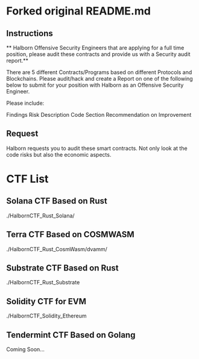 

# Forked original README.md

## Instructions

** Halborn Offensive Security Engineers that are applying for a full time position, please audit these contracts and provide us with a Security audit report.**

There are 5 different Contracts/Programs based on different Protocols and Blockchains. Please audit/hack and create a Report on one of the following below to submit for your position with Halborn as an Offensive Security Engineer.

Please include:

Findings Risk Description Code Section Recommendation on Improvement

## Request

Halborn requests you to audit these smart contracts. Not only look at the code risks but also the economic aspects.

# CTF List


## Solana CTF Based on Rust

./HalbornCTF_Rust_Solana/

## Terra CTF Based on COSMWASM

./HalbornCTF_Rust_CosmWasm/dvamm/

## Substrate CTF Based on Rust

./HalbornCTF_Rust_Substrate

## Solidity CTF for EVM

./HalbornCTF_Solidity_Ethereum

## Tendermint CTF Based on Golang

Coming Soon...

